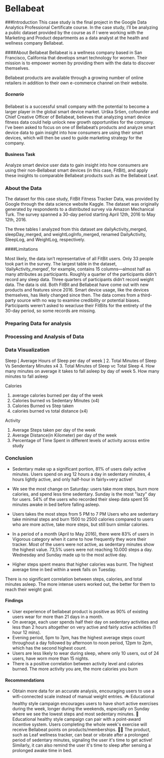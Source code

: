 # Bellabeat

###Introduction 
This case study is the final project in the Google Data Analytics Professional Certificate course. In the case study, I’ll be analyzing a public dataset provided by the course as if I were working with the Marketing and Product departments as a data analyst at the health and wellness company Bellabeat.

####About Bellabeat 
Bellabeat is a wellness company based in San Francisco, California that develops smart technology for women. Their mission is to empower women by providing them with the data to discover themselves.

Bellabeat products are available through a growing number of online retailers in addition to their own e-commerce channel on their website.

##### Scenario 
Bellabeat is a successful small company with the potential to become a larger player in the global smart device market. Urška Sršen, cofounder and Chief Creative Officer of Bellabeat, believes that analyzing smart device fitness data could help unlock new growth opportunities for the company. I’ve been asked to focus on one of Bellabeat’s products and analyze smart device data to gain insight into how consumers are using their smart devices, which will then be used to guide marketing strategy for the company.

#### Business Task 
Analyze smart device user data to gain insight into how consumers are using their non-Bellabeat smart devices (in this case, FitBit), and apply these insights to comparable Bellabeat products such as the Bellabeat Leaf.

### About the Data 

The dataset for this case study, FitBit Fitness Tracker Data, was provided by Google through the data science website Kaggle. The dataset was originally generated by respondents to a distributed survey via Amazon Mechanical Turk. The survey spanned a 30-day period starting April 12th, 2016 to May 12th, 2016.

The three tables I analyzed from this dataset are dailyActivity_merged, sleepDay_merged, and weightLogInfo_merged, renamed DailyActivity, SleepLog, and WeightLog, respectively.

####Limitations

Most likely, the data isn’t representative of all FitBit users. Only 33 people took part in the survey. The largest table in the dataset, ‘dailyActivity_merged’, for example, contains 15 columns—almost half as many attributes as participants.
Roughly a quarter of the participants didn’t record any sleep data. Three quarters of participants didn’t record weight data.
The data is old. Both FitBit and Bellabeat have come out with new products and features since 2016. Smart device usage, like the devices themselves, has likely changed since then.
The data comes from a third-party source with no way to examine credibility or potential biases.
Participants weren’t asked to wear/use their FitBits for the entirety of the 30-day period, so some records are missing.

### Preparing Data for analysis 

### Processing and Analysis of Data 

### Data Visualization 

Sleep [ Average Hours of Sleep per day of week ] 
2. Total Minutes of Sleep Vs Sendentary Minutes x4 
3. Total Minutes of Sleep vc Total Sleep 
4. How many minutes on average it takes to fall asleep by day of week 
5. How many minutes to fall asleep 

Calories 
1. average calories burned per day of the week 
2. Calories burned vs Sedentary Minutes (x4) 
3. Calories Burned vs Step taken 
4. calories burned vs total distance (x4) 

Activity 
1. Average Steps taken per day of the week 
2. Average Distance(in Kilometer) per day of the week 
3. Percentage of Time Spent in different levels of activity across entire study 



### Conclusion 
- Sedentary make up a significant portion, 81% of users daily active minutes. Users spend on avg 12 hours a day in sedentary minutes, 4 hours lightly active, and only half-hour in fairly+very active!
- We see the most change on Saturday: users take more steps, burn more calories, and spend less time sedentary. Sunday is the most "lazy" day for users.
54% of the users who recorded their sleep data spent 55 minutes awake in bed before falling asleep.
- Users takes the most steps from 5 PM to 7 PM Users who are sedentary take minimal steps and burn 1500 to 2500 calories compared to users who are more active, take more steps, but still burn similar calories.

- In a period of a month (April to May 2016), there were 83% of users in Vigorous category when it came to how frequently they wore their tracker.
Most of the users were not active, as sedentary minutes show the highest value.
73,5% users were not reaching 10.000 steps a day.
Wednesday and Sunday made up to the most active day.
- Higher steps spent means that higher calories was burnt.
The highest average time in bed within a week falls on Tuesday.

There is no significant correlation between steps, calories, and total minutes asleep.
The more intense users worked out, the better for them to reach their weight goal.

#### Findings

-	User experience of bellabeat product is positive as 90% of existing users wear for more than 21 days in a month. 
-	On average, each user spends half their day on sedentary activities and less than 2 hours altogether on very active and fairly active activities (1 hour 12 mins).
-	Evening period, 5pm to 7pm, has the highest average steps count throughout a day followed by afternoon to noon period, 12pm to 2pm, which has the second highest count. 
-	Users are less likely to wear during sleep, where only 10 users, out of 24 users, have worn more than 15 nights. 
-	There is a positive correlation between activity level and calories burned. The more activity you are, the more calories you burn   

#### Recommendations 
- Obtain more data for an accurate analysis, encouraging users to use a wifi-connected scale instead of manual weight entries.
🚲 Educational healthy style campaign encourages users to have short active exercises during the week, longer during the weekends, especially on Sunday where we see the lowest steps and most sedentary minutes.
🎁 Educational healthy style campaign can pair with a point-award incentive system. Users completing the whole week's exercise will receive Bellabeat points on products/memberships.
🏃‍♂️ The product, such as Leaf wellness tracker, can beat or vibrate after a prolonged period of sedentary minutes, signaling the user it's time to get active! Similarly, it can also remind the user it's time to sleep after sensing a prolonged awake time in bed.
